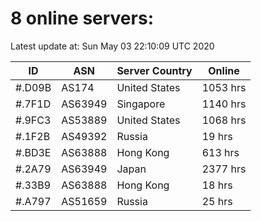 # 8 online servers:

Latest update at: Sun May 03 22:10:09 UTC 2020

| ID | ASN | Server Country | Online |
| -- | --- | -------------- | ------ |
| #.D09B | AS174 | United States | 1053 hrs |
| #.7F1D | AS63949 | Singapore | 1140 hrs |
| #.9FC3 | AS53889 | United States | 1068 hrs |
| #.1F2B | AS49392 | Russia | 19 hrs |
| #.BD3E | AS63888 | Hong Kong | 613 hrs |
| #.2A79 | AS63949 | Japan | 2377 hrs |
| #.33B9 | AS63888 | Hong Kong | 18 hrs |
| #.A797 | AS51659 | Russia | 25 hrs |

